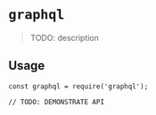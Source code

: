 # `graphql`

> TODO: description

## Usage

```
const graphql = require('graphql');

// TODO: DEMONSTRATE API
```
